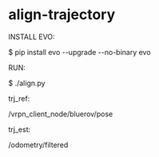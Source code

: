 # align-trajectory
INSTALL EVO:

$ pip install evo --upgrade --no-binary evo

RUN:

$ ./align.py 

trj_ref:

/vrpn_client_node/bluerov/pose

trj_est:

/odometry/filtered


